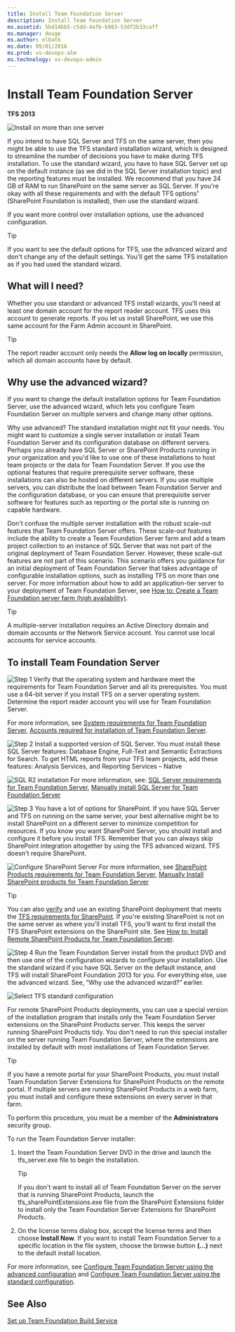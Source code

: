 ```yaml
---
title: Install Team Foundation Server
description: Install Team Foundation Server
ms.assetid: 5bd14bb5-c5dd-4afb-b983-53df2b33caff
ms.manager: douge
ms.author: elbatk
ms.date: 09/01/2016
ms.prod: vs-devops-alm
ms.technology: vs-devops-admin
---
```


[//]: # (monikerRange: 'tfs-2013')

# Install Team Foundation Server

**TFS 2013**

![Install on more than one server](../_img/2013-install.png)

If you intend to have SQL Server and TFS on the same server, then you might be able to use the TFS standard installation wizard, which is designed to streamline the number of decisions you have to make during TFS installation. To use the standard wizard, you have to have SQL Server set up on the default instance (as we did in the SQL Server installation topic) and the reporting features must be installed. We recommend that you have 24 GB of RAM to run SharePoint on the same server as SQL Server. If you're okay with all these requirements and with the default TFS options¹ (SharePoint Foundation is installed), then use the standard wizard.

If you want more control over installation options, use the advanced configuration.

> [!TIP]
> If you want to see the default options for TFS, use the advanced wizard and don't change any of the default settings. You'll get the same TFS installation as if you had used the standard wizard.

## What will I need?

Whether you use standard or advanced TFS install wizards, you'll need at least one domain account for the report reader account. TFS uses this account to generate reports. If you let us install SharePoint, we use this same account for the Farm Admin account in SharePoint.

> [!TIP]
> The report reader account only needs the **Allow log on locally** permission, which all domain accounts have by default.

## Why use the advanced wizard?

If you want to change the default installation options for Team Foundation Server, use the advanced wizard, which lets you configure Team Foundation Server on multiple servers and change many other options.

Why use advanced? The standard installation might not fit your needs. You might want to customize a single server installation or install Team Foundation Server and its configuration database on different servers. Perhaps you already have SQL Server or SharePoint Products running in your organization and you'd like to use one of these installations to host team projects or the data for Team Foundation Server. If you use the optional features that require prerequisite server software, these installations can also be hosted on different servers. If you use multiple servers, you can distribute the load between Team Foundation Server and the configuration database, or you can ensure that prerequisite server software for features such as reporting or the portal site is running on capable hardware.

Don't confuse the multiple server installation with the robust scale-out features that Team Foundation Server offers. These scale-out features include the ability to create a Team Foundation Server farm and add a team project collection to an instance of SQL Server that was not part of the original deployment of Team Foundation Server. However, these scale-out features are not part of this scenario. This scenario offers you guidance for an initial deployment of Team Foundation Server that takes advantage of configurable installation options, such as installing TFS on more than one server. For more information about how to add an application-tier server to your deployment of Team Foundation Server, see [How to: Create a Team Foundation server farm (high availability)](../create-tfs-farm.md).

> [!TIP]
> A multiple-server installation requires an Active Directory domain and domain accounts or the Network Service account. You cannot use local accounts for service accounts.

## To install Team Foundation Server

![Step 1](../_img/ic646324.png) Verify that the operating system and hardware meet the requirements for Team Foundation Server and all its prerequisites. You must use a 64-bit server if you install TFS on a server operating system. Determine the report reader account you will use for Team Foundation Server.

For more information, see [System requirements for Team Foundation Server](../../requirements.md), [Accounts required for installation of Team Foundation Server](../../requirements.md#accounts).

![Step 2](../_img/ic646325.png) Install a supported version of SQL Server. You must install these SQL Server features: Database Engine, Full-Text and Semantic Extractions for Search. To get HTML reports from your TFS team projects, add these features: Analysis Services, and Reporting Services – Native

![SQL R2 installation](../_img/ic665430.png)
For more information, see: [SQL Server requirements for Team Foundation Server](../../requirements.md#sql-server), [Manually install SQL Server for Team Foundation Server](../sql-server/install-sql-server.md)

![Step 3](../_img/ic646326.png) You have a lot of options for SharePoint. If you have SQL Server and TFS on running on the same server, your best alternative might be to install SharePoint on a different server to minimize competition for resources. If you know you want SharePoint Server, you should install and configure it before you install TFS. Remember that you can always skip SharePoint integration altogether by using the TFS advanced wizard. TFS doesn't require SharePoint.

![Configure SharePoint Server](../_img/ic665433.png)
For more information, see [SharePoint Products requirements for Team Foundation Server](../../requirements.md#sharepoint), [Manually Install SharePoint products for Team Foundation Server](../sharepoint/install-sharepoint.md)

> [!TIP]
> You can also [verify](../sharepoint/verify-sharepoint.md) and use an existing SharePoint deployment that meets the [TFS requirements for SharePoint](../../requirements.md#sharepoint). If you're existing SharePoint is not on the same server as where you'll install TFS, you'll want to first install the TFS SharePoint extensions on the SharePoint site. See [How to: Install Remote SharePoint Products for Team Foundation Server](../sharepoint/setup-remote-sharepoint.md).

![Step 4](../_img/ic646327.png) Run the Team Foundation Server install from the product DVD and then use one of the configuration wizards to configure your installation. Use the standard wizard if you have SQL Server on the default instance, and TFS will install SharePoint Foundation 2013 for you. For everything else, use the advanced wizard. See, “Why use the advanced wizard?” earlier.

![Select TFS standard configuration](../_img/ic665325.png)

For remote SharePoint Products deployments, you can use a special version of the installation program that installs only the Team Foundation Server extensions on the SharePoint Products server. This keeps the server running SharePoint Products tidy. You don't need to run this special installer on the server running Team Foundation Server, where the extensions are installed by default with most installations of Team Foundation Server.

> [!TIP]
> If you have a remote portal for your SharePoint Products, you must install Team Foundation Server Extensions for SharePoint Products on the remote portal. If multiple servers are running SharePoint Products in a web farm, you must install and configure these extensions on every server in that farm.


To perform this procedure, you must be a member of the **Administrators** security group.

<a name="installer"></a>
To run the Team Foundation Server installer:

1.  Insert the Team Foundation Server DVD in the drive and launch the tfs\_server.exe file to begin the installation.

	> [!TIP]
	> If you don't want to install all of Team Foundation Server on the server that is running SharePoint Products, launch the tfs_sharePointExtensions.exe file from the SharePoint Extensions folder to install only the Team Foundation Server Extensions for SharePoint Products.

2.  On the license terms dialog box, accept the license terms and then choose **Install Now**. If you want to install Team Foundation Server to a specific location in the file system, choose the browse button **(…)** next to the default install location.

For more information, see [Configure Team Foundation Server using the advanced configuration](config-tfs-advanced.md) and [Configure Team Foundation Server using the standard configuration](config-tfs-standard.md).

## See Also

[Set up Team Foundation Build Service](https://msdn.microsoft.com/en-us/library/ee259687(v=vs.120).aspx) 
